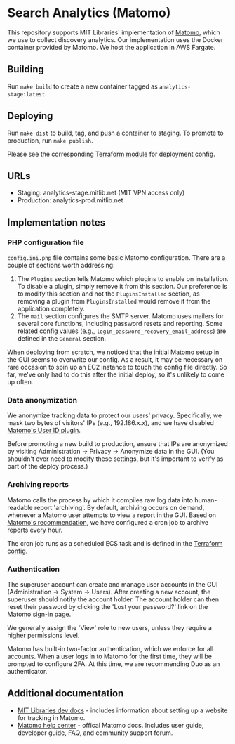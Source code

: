 # Search Analytics (Matomo)

This repository supports MIT Libraries' implementation of [Matomo](https://matomo.org/),
which we use to collect discovery analytics. Our implementation uses the Docker
container provided by Matomo. We host the application in AWS Fargate.

## Building

Run `make build` to create a new container tagged as `analytics-stage:latest`.

## Deploying

Run `make dist` to build, tag, and push a container to staging. To promote to
production, run `make publish`.

Please see the corresponding [Terraform module](https://github.com/MITLibraries/mitlib-terraform/tree/master/apps/analytics) for deployment config.

## URLs

- Staging: analytics-stage.mitlib.net (MIT VPN access only)
- Production: analytics-prod.mitlib.net

## Implementation notes

### PHP configuration file

`config.ini.php` file contains some basic Matomo configuration. There are a
couple of sections worth addressing:

1. The `Plugins` section tells Matomo which plugins to enable on installation.
   To disable a plugin, simply remove it from this section. Our preference is to
   modify this section and not the `PluginsInstalled` section, as removing a
   plugin from `PluginsInstalled` would remove it from the application completely.
2. The `mail` section configures the SMTP server. Matomo uses mailers for
   several core functions, including password resets and reporting. Some related
   config values (e.g., `login_password_recovery_email_address`) are defined in
   the `General` section.

When deploying from scratch, we noticed that the initial Matomo setup in the GUI
seems to overwrite our config. As a result, it may be necessary on rare occasion
to spin up an EC2 instance to touch the config file directly. So far, we've
only had to do this after the initial deploy, so it's unlikely to come up often.

### Data anonymization

We anonymize tracking data to protect our users' privacy. Specifically, we mask
two bytes of visitors' IPs (e.g., 192.186.x.x), and we have disabled [Matomo's
User ID plugin](https://matomo.org/docs/user-id/).

Before promoting a new build to production, ensure that IPs are anonymized by
visiting Administration -> Privacy -> Anonymize data in the GUI. (You shouldn't
ever need to modify these settings, but it's important to verify as part of the
deploy process.)

### Archiving reports

Matomo calls the process by which it compiles raw log data into human-readable
report 'archiving'. By default, archiving occurs on demand, whenever a Matomo
user attempts to view a report in the GUI. Based on [Matomo's recommendation](https://matomo.org/docs/setup-auto-archiving/), we have configured a cron job to archive reports every
hour.

The cron job runs as a scheduled ECS task and is defined in the
[Terraform config](https://github.com/MITLibraries/mitlib-terraform/tree/master/apps/analytics).

### Authentication

The superuser account can create and manage user
accounts in the GUI (Administration -> System -> Users). After creating a new
account, the superuser should notify the account holder. The account holder
can then reset their password by clicking the 'Lost your password?' link on the
Matomo sign-in page.

We generally assign the 'View' role to new users, unless they require a higher
permissions level.

Matomo has built-in two-factor authentication, which we enforce for all accounts.
When a user logs in to Matomo for the first time, they will be prompted to
configure 2FA. At this time, we are recommending Duo as an authenticator.

## Additional documentation

* [MIT Libraries dev docs](https://mitlibraries.github.io/guides/misc/matomo.html) - includes 
information about setting up a website for tracking in Matomo.
* [Matomo help center](https://matomo.org/help/) - offical Matomo docs. 
Includes user guide, developer guide, FAQ, and community support forum.
